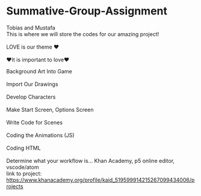 # Summative-Group-Assignment
Tobias and Mustafa
<br>This is where we will store the codes for our amazing project!<br>
<br>LOVE is our theme ❤<br>
<br>❤It is important to love❤<br>

Background Art Into Game<br>
<br>Import Our Drawings<br>
<br>Develop Characters<br>
<br>Make Start Screen, Options Screen<br>
<br>Write Code for Scenes<br>
<br>Coding the Animations (JS)<br>
<br>Coding HTML<br>
<br>Determine what your workflow is... Khan Academy, p5 online editor, vscode/atom<br>
link to project:
https://www.khanacademy.org/profile/kaid_519599914215267099434006/projects


